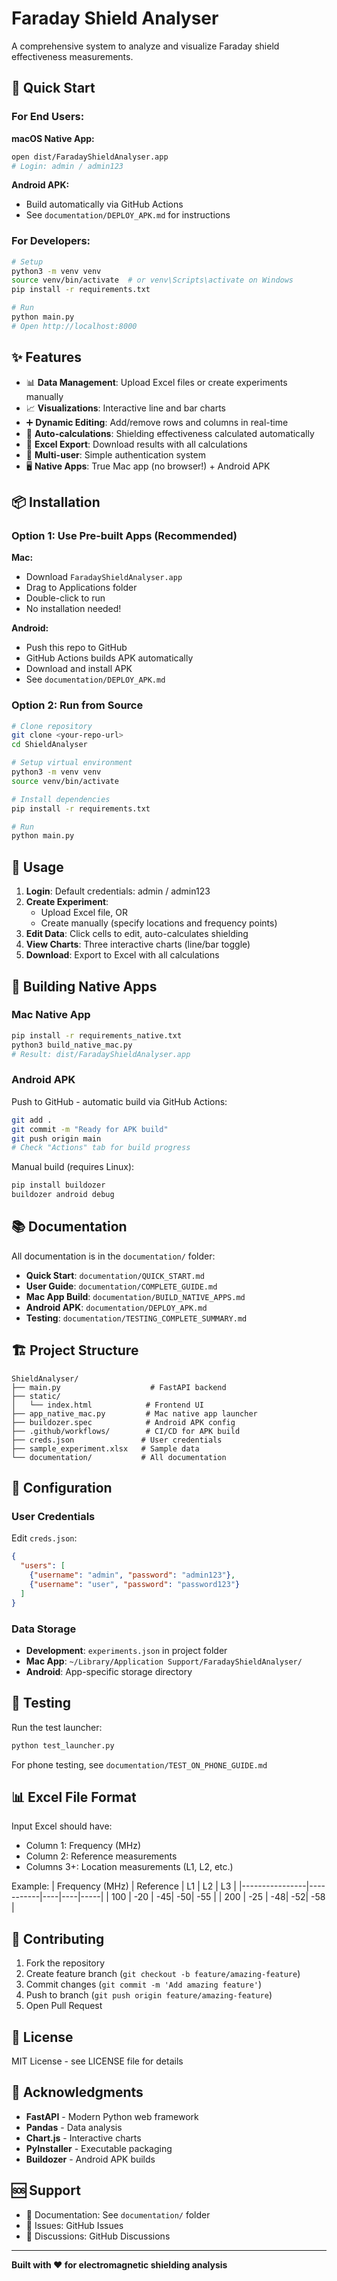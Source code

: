 # Faraday Shield Analyser

A comprehensive system to analyze and visualize Faraday shield effectiveness measurements.

## 🚀 Quick Start

### For End Users:

**macOS Native App:**
```bash
open dist/FaradayShieldAnalyser.app
# Login: admin / admin123
```

**Android APK:**
- Build automatically via GitHub Actions
- See `documentation/DEPLOY_APK.md` for instructions

### For Developers:

```bash
# Setup
python3 -m venv venv
source venv/bin/activate  # or venv\Scripts\activate on Windows
pip install -r requirements.txt

# Run
python main.py
# Open http://localhost:8000
```

## ✨ Features

- 📊 **Data Management**: Upload Excel files or create experiments manually
- 📈 **Visualizations**: Interactive line and bar charts
- ➕ **Dynamic Editing**: Add/remove rows and columns in real-time
- 🔄 **Auto-calculations**: Shielding effectiveness calculated automatically
- 💾 **Excel Export**: Download results with all calculations
- 🔐 **Multi-user**: Simple authentication system
- 🖥️ **Native Apps**: True Mac app (no browser!) + Android APK

## 📦 Installation

### Option 1: Use Pre-built Apps (Recommended)

**Mac:**
- Download `FaradayShieldAnalyser.app`
- Drag to Applications folder
- Double-click to run
- No installation needed!

**Android:**
- Push this repo to GitHub
- GitHub Actions builds APK automatically
- Download and install APK
- See `documentation/DEPLOY_APK.md`

### Option 2: Run from Source

```bash
# Clone repository
git clone <your-repo-url>
cd ShieldAnalyser

# Setup virtual environment
python3 -m venv venv
source venv/bin/activate

# Install dependencies
pip install -r requirements.txt

# Run
python main.py
```

## 🎯 Usage

1. **Login**: Default credentials: admin / admin123
2. **Create Experiment**:
   - Upload Excel file, OR
   - Create manually (specify locations and frequency points)
3. **Edit Data**: Click cells to edit, auto-calculates shielding
4. **View Charts**: Three interactive charts (line/bar toggle)
5. **Download**: Export to Excel with all calculations

## 📱 Building Native Apps

### Mac Native App

```bash
pip install -r requirements_native.txt
python3 build_native_mac.py
# Result: dist/FaradayShieldAnalyser.app
```

### Android APK

Push to GitHub - automatic build via GitHub Actions:
```bash
git add .
git commit -m "Ready for APK build"
git push origin main
# Check "Actions" tab for build progress
```

Manual build (requires Linux):
```bash
pip install buildozer
buildozer android debug
```

## 📚 Documentation

All documentation is in the `documentation/` folder:

- **Quick Start**: `documentation/QUICK_START.md`
- **User Guide**: `documentation/COMPLETE_GUIDE.md`
- **Mac App Build**: `documentation/BUILD_NATIVE_APPS.md`
- **Android APK**: `documentation/DEPLOY_APK.md`
- **Testing**: `documentation/TESTING_COMPLETE_SUMMARY.md`

## 🏗️ Project Structure

```
ShieldAnalyser/
├── main.py                    # FastAPI backend
├── static/
│   └── index.html            # Frontend UI
├── app_native_mac.py         # Mac native app launcher
├── buildozer.spec            # Android APK config
├── .github/workflows/        # CI/CD for APK build
├── creds.json               # User credentials
├── sample_experiment.xlsx   # Sample data
└── documentation/           # All documentation
```

## 🔧 Configuration

### User Credentials

Edit `creds.json`:
```json
{
  "users": [
    {"username": "admin", "password": "admin123"},
    {"username": "user", "password": "password123"}
  ]
}
```

### Data Storage

- **Development**: `experiments.json` in project folder
- **Mac App**: `~/Library/Application Support/FaradayShieldAnalyser/`
- **Android**: App-specific storage directory

## 🧪 Testing

Run the test launcher:
```bash
python test_launcher.py
```

For phone testing, see `documentation/TEST_ON_PHONE_GUIDE.md`

## 📊 Excel File Format

Input Excel should have:
- Column 1: Frequency (MHz)
- Column 2: Reference measurements
- Columns 3+: Location measurements (L1, L2, etc.)

Example:
| Frequency (MHz) | Reference | L1 | L2 | L3 |
|----------------|-----------|----|----|-----|
| 100            | -20       | -45| -50| -55 |
| 200            | -25       | -48| -52| -58 |

## 🤝 Contributing

1. Fork the repository
2. Create feature branch (`git checkout -b feature/amazing-feature`)
3. Commit changes (`git commit -m 'Add amazing feature'`)
4. Push to branch (`git push origin feature/amazing-feature`)
5. Open Pull Request

## 📄 License

MIT License - see LICENSE file for details

## 🙏 Acknowledgments

- **FastAPI** - Modern Python web framework
- **Pandas** - Data analysis
- **Chart.js** - Interactive charts
- **PyInstaller** - Executable packaging
- **Buildozer** - Android APK builds

## 🆘 Support

- 📖 Documentation: See `documentation/` folder
- 🐛 Issues: GitHub Issues
- 💬 Discussions: GitHub Discussions

---

**Built with ❤️ for electromagnetic shielding analysis**

